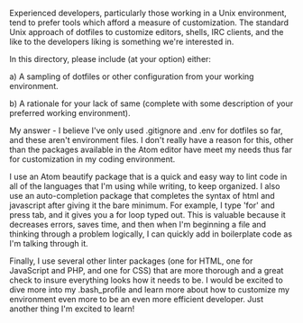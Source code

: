 Experienced developers, particularly those working in a Unix environment, tend to prefer
tools which afford a measure of customization. The standard Unix approach of dotfiles to
customize editors, shells, IRC clients, and the like to the developers liking is something
we're interested in.

In this directory, please include (at your option) either:

  a) A sampling of dotfiles or other configuration from your working environment.

  b) A rationale for your lack of same (complete with some description of your
     preferred working environment).

  My answer - I believe I've only used .gitignore and .env for dotfiles so far, and these aren't environment files. I don't really have a reason for this, other than the packages available in the Atom editor have meet my needs thus far for customization in my coding environment.

  I use an Atom beautify package that is a quick and easy way to lint code in all of the languages that I'm using while writing, to keep organized. I also use an auto-completion package that completes the syntax of html and javascript after giving it the bare minimum. For example, I type 'for' and press tab, and it gives you a for loop typed out. This is valuable because it decreases errors, saves time, and then when I'm beginning a file and thinking through a problem logically, I can quickly add in boilerplate code as I'm talking through it.

  Finally, I use several other linter packages (one for HTML, one for JavaScript and PHP, and one for CSS) that are more thorough and a great check to insure everything looks how it needs to be. I would be excited to dive more into my .bash_profile and learn more about how to customize my environment even more to be an even more efficient developer. Just another thing I'm excited to learn!
